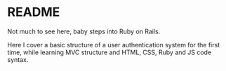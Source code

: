 # README

Not much to see here, baby steps into Ruby on Rails.

Here I cover a basic structure of a user authentication system for the first time, while learning MVC structure and HTML, CSS, Ruby and JS code syntax.
